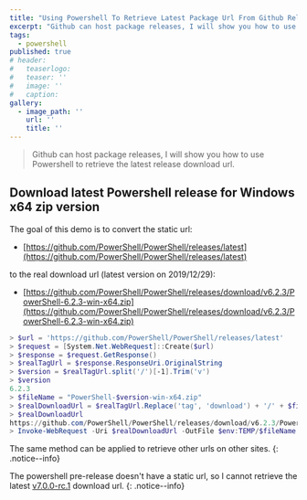 ```yaml
---
title: "Using Powershell To Retrieve Latest Package Url From Github Releases"
excerpt: "Github can host package releases, I will show you how to use Powershell to retrieve the latest release download url."
tags:
  - powershell
published: true
# header:
#   teaserlogo:
#   teaser: ''
#   image: ''
#   caption:
gallery:
  - image_path: ''
    url: ''
    title: ''
---
```


> Github can host package releases, I will show you how to use Powershell to retrieve the latest release download url.

## Download latest Powershell release for Windows x64 zip version

The goal of this demo is to convert the static url:

- [https://github.com/PowerShell/PowerShell/releases/latest](https://github.com/PowerShell/PowerShell/releases/latest)

to the real download url (latest version on 2019/12/29):

- [https://github.com/PowerShell/PowerShell/releases/download/v6.2.3/PowerShell-6.2.3-win-x64.zip](https://github.com/PowerShell/PowerShell/releases/download/v6.2.3/PowerShell-6.2.3-win-x64.zip)

```powershell
> $url = 'https://github.com/PowerShell/PowerShell/releases/latest'
> $request = [System.Net.WebRequest]::Create($url)
> $response = $request.GetResponse()
> $realTagUrl = $response.ResponseUri.OriginalString
> $version = $realTagUrl.split('/')[-1].Trim('v')
> $version
6.2.3
> $fileName = "PowerShell-$version-win-x64.zip"
> $realDownloadUrl = $realTagUrl.Replace('tag', 'download') + '/' + $fileName
> $realDownloadUrl
https://github.com/PowerShell/PowerShell/releases/download/v6.2.3/PowerShell-6.2.3-win-x64.zip
> Invoke-WebRequest -Uri $realDownloadUrl -OutFile $env:TEMP/$fileName
```

The same method can be applied to retrieve other urls on other sites.
{: .notice--info}

The powershell pre-release doesn't have a static url, so I cannot retrieve the latest [v7.0.0-rc.1](https://github.com/PowerShell/PowerShell/releases/tag/v7.0.0-rc.1) download url.
{: .notice--info}
